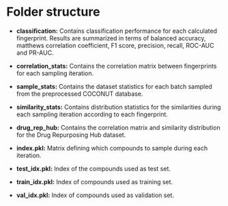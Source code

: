 # Folder structure

- **classification:** Contains classification performance for each calculated fingerprint. Results are summarized in terms of balanced accuracy, matthews correlation coefficient, F1 score, precision, recall, ROC-AUC and PR-AUC.  

- **correlation_stats:** Contains the correlation matrix between
fingerprints for each sampling iteration.  

- **sample_stats:** Contains the dataset statistics for each batch sampled
from the preprocessed COCONUT database.  

- **similarity_stats:** Contains distribution statistics for the similarities during each sampling iteration according to each fingerprint.  

- **drug_rep_hub:** Contains the correlation matrix and similarity distribution for the Drug Repurposing Hub dataset.  

- **index.pkl:** Matrix defining which compounds to sample during each iteration.  

- **test_idx.pkl:** Index of the compounds used as test set.  

- **train_idx.pkl:** Index of compounds used as training set.  

- **val_idx.pkl:** Index of compounds used as validation set.  


